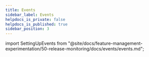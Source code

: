 ```yaml
---
title: Events
sidebar_label: Events
helpdocs_is_private: false
helpdocs_is_published: true
sidebar_position: 3
---
```


import SettingUpEvents from "@site/docs/feature-management-experimentation/50-release-monitoring/docs/events/events.md";

<SettingUpEvents />